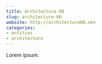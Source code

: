 ```yaml
---
title: Architecture 00
slug: architecture-00
website: http://architecture00.net
categories:
- entities
- architecture
---
```


Lorem ipsum.
